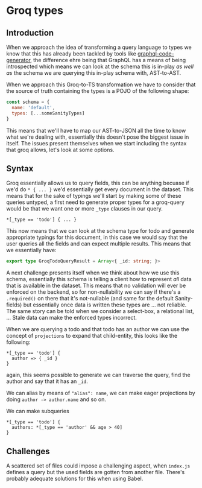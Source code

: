 # Groq types

## Introduction

When we approach the idea of transforming a query language to types we know that this has already been tackled by tools like
[graphql-code-generator](https://www.graphql-code-generator.com/), the difference ehre being that GraphQL has a means of being
introspected which means we can look at the schema this is in-play _as well as_ the schema we are querying this in-play schema with,
AST-to-AST.

When we approach this Groq-to-TS transformation we have to consider that the source of truth containing the types is a POJO of the
following shape:

```js
const schema = {
  name: 'default',
  types: [...someSanityTypes]
}
```

This means that we'll have to map our AST-to-JSON all the time to know what we're dealing with, essentially this doesn't pose the biggest
issue in itself. The issues present themselves when we start including the syntax that groq allows, let's look at some options.

## Syntax

Groq essentially allows us to query fields, this can be anything becuase if we'd do `* { ... }` we'd essentially get every document in
the dataset. This means that for the sake of typings we'll start by making some of these queries untyped, a first need to generate
proper types for a groq-query would be that we want one or more `_type` clauses in our query.

```
*[_type == 'todo'] { ... }
```

This now means that we can look at the schema type for todo and generate appropriate typings for this document, in this case we would
say that the user queries all the fields and can expect multiple results. This means that we essentially have:

```ts
export type GroqTodoQueryResult = Array<{ _id: string; }>
```

A next challenge presents itself when we think about how we use this schema, essentially this schema is telling a client how to
represent _all_ data that is available in the dataset.
This means that no validation will ever be enforced on the backend, so for non-nullability we can say if there's a `.required()` on
there that it's not-nullable (and same for the default Sanity-fields) but essentially once data is written these types are ... not
reliable.
The same story can be told when we consider a select-box, a relational list, ... Stale data can make the enforced types incorrect.

When we are querying a todo and that todo has an author we can use the concept of `projections` to expand that child-entity, this looks
like the following:

```
*[_type == 'todo'] {
  author => { _id }
}
```

again, this seems possible to generate we can traverse the query, find the author and say that it has an `_id`.

We can alias by means of `"alias": name`, we can make eager projections by doing `author -> author.name` and so on.

We can make subqueries

```
*[_type == 'todo'] {
  authors: *[_type == 'author' && age > 40]
}
```

## Challenges

A scattered set of files could impose a challenging aspect, when `index.js` defines a query but the used fields are
gotten from another file. There's probably adequate solutions for this when using Babel.
